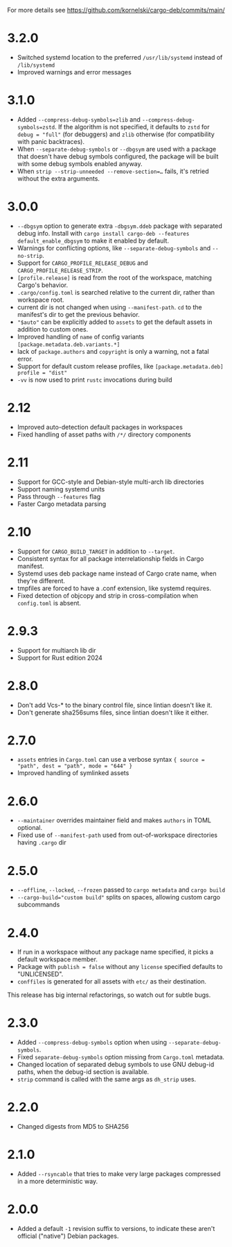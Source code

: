 For more details see https://github.com/kornelski/cargo-deb/commits/main/

# 3.2.0

* Switched systemd location to the preferred `/usr/lib/systemd` instead of `/lib/systemd`
* Improved warnings and error messages

# 3.1.0

* Added `--compress-debug-symbols=zlib` and `--compress-debug-symbols=zstd`. If the algorithm is not specified, it defaults to `zstd` for `debug = "full"` (for debuggers) and `zlib` otherwise (for compatibility with panic backtraces).
* When `--separate-debug-symbols` or `--dbgsym` are used with a package that doesn't have debug symbols configured, the package will be built with some debug symbols enabled anyway.
* When `strip --strip-unneeded --remove-section=…` fails, it's retried without the extra arguments.

# 3.0.0

* `--dbgsym` option to generate extra `-dbgsym.ddeb` package with separated debug info.
  Install with `cargo install cargo-deb --features default_enable_dbgsym` to make it enabled by default.
* Warnings for conflicting options, like `--separate-debug-symbols` and `--no-strip`.
* Support for `CARGO_PROFILE_RELEASE_DEBUG` and `CARGO_PROFILE_RELEASE_STRIP`.
* `[profile.release]` is read from the root of the workspace, matching Cargo's behavior.
* `.cargo/config.toml` is searched relative to the current dir, rather than workspace root.
* current dir is not changed when using `--manifest-path`. `cd` to the manifest's dir to get the previous behavior.
* `"$auto"` can be explicitly added to `assets` to get the default assets in addition to custom ones.
* Improved handling of `name` of config variants `[package.metadata.deb.variants.*]`
* lack of `package.authors` and `copyright` is only a warning, not a fatal error.
* Support for default custom release profiles, like `[package.metadata.deb] profile = "dist"`
* `-vv` is now used to print `rustc` invocations during build

# 2.12

* Improved auto-detection default packages in workspaces
* Fixed handling of asset paths with `/*/` directory components

# 2.11

* Support for GCC-style and Debian-style multi-arch lib directories
* Support naming systemd units
* Pass through `--features` flag
* Faster Cargo metadata parsing

# 2.10

* Support for `CARGO_BUILD_TARGET` in addition to `--target`.
* Consistent syntax for all package interrelationship fields in Cargo manifest.
* Systemd uses deb package name instead of Cargo crate name, when they're different.
* tmpfiles are forced to have a .conf extension, like systemd requires.
* Fixed detection of objcopy and strip in cross-compilation when `config.toml` is absent.

# 2.9.3

* Support for multiarch lib dir
* Support for Rust edition 2024

# 2.8.0

* Don't add Vcs-* to the binary control file, since lintian doesn't like it.
* Don't generate sha256sums files, since lintian doesn't like it either.

# 2.7.0

* `assets` entries in `Cargo.toml` can use a verbose syntax `{ source = "path", dest = "path", mode = "644" }`
* Improved handling of symlinked assets

# 2.6.0

 * `--maintainer` overrides maintainer field and makes `authors` in TOML optional.
 * Fixed use of `--manifest-path` used from out-of-workspace directories having `.cargo` dir

# 2.5.0

 * `--offline`, `--locked`, `--frozen` passed to `cargo metadata` and `cargo build`
 * `--cargo-build="custom build"` splits on spaces, allowing custom cargo subcommands

# 2.4.0

 * If run in a workspace without any package name specified, it picks a default workspace member.
 * Package with `publish = false` without any `license` specified defaults to "UNLICENSED".
 * `conffiles` is generated for all assets with `etc/` as their destination.

This release has big internal refactorings, so watch out for subtle bugs.

# 2.3.0

 * Added `--compress-debug-symbols` option when using `--separate-debug-symbols`.
 * Fixed `separate-debug-symbols` option missing from `Cargo.toml` metadata.
 * Changed location of separated debug symbols to use GNU debug-id paths, when the debug-id section is available.
 * `strip` command is called with the same args as `dh_strip` uses.

# 2.2.0

 * Changed digests from MD5 to SHA256

# 2.1.0

 * Added `--rsyncable` that tries to make very large packages compressed in a more deterministic way.

# 2.0.0

 * Added a default `-1` revision suffix to versions, to indicate these aren't official ("native") Debian packages.

